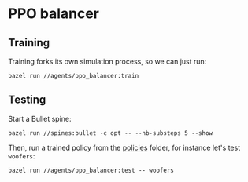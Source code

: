 # PPO balancer

## Training

Training forks its own simulation process, so we can just run:

```
bazel run //agents/ppo_balancer:train
```

## Testing

Start a Bullet spine:

```
bazel run //spines:bullet -c opt -- --nb-substeps 5 --show
```

Then, run a trained policy from the [policies](policies/) folder, for instance let's test `woofers`:

```
bazel run //agents/ppo_balancer:test -- woofers
```
